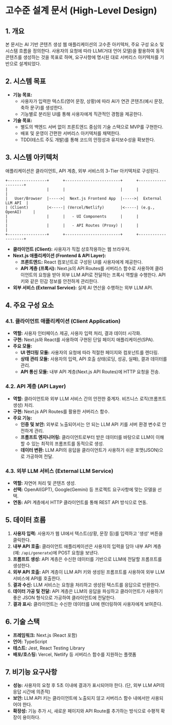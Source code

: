 # 고수준 설계 문서 (High-Level Design)

## 1. 개요
본 문서는 AI 기반 콘텐츠 생성 웹 애플리케이션의 고수준 아키텍처, 주요 구성 요소 및 시스템 흐름을 정의한다. 사용자의 요청에 따라 LLM(거대 언어 모델)을 활용하여 동적 콘텐츠를 생성하는 것을 목표로 하며, 요구사항에 명시된 대로 서버리스 아키텍처를 기반으로 설계되었다.

## 2. 시스템 목표
- **기능 목표:**
    - 사용자가 입력한 텍스트(영어 문장, 상황)에 따라 AI가 연관 콘텐츠(예시 문장, 축하 문구)를 생성한다.
    - 기능별로 분리된 UI를 통해 사용자에게 직관적인 경험을 제공한다.
- **기술 목표:**
    - 별도의 백엔드 서버 없이 프론트엔드 중심의 기술 스택으로 MVP를 구현한다.
    - 배포 및 운영이 간편한 서버리스 아키텍처를 채택한다.
    - TDD(테스트 주도 개발)를 통해 코드의 안정성과 유지보수성을 확보한다.

## 3. 시스템 아키텍처
애플리케이션은 클라이언트, API 계층, 외부 서비스의 3-Tier 아키텍처로 구성된다.

```
+-----------------+      +------------------------+      +--------------------+
|                 |      |                        |      |                    |
|   User/Browser  |----->|  Next.js Frontend App  |----->|  External LLM API  |
| (Client)        |<-----| (Vercel/Netlify)       |<-----| (e.g., OpenAI)     |
|                 |      |   - UI Components      |      |                    |
|                 |      |   - API Routes (Proxy) |      |                    |
+-----------------+      +------------------------+      +--------------------+
```

- **클라이언트 (Client):** 사용자가 직접 상호작용하는 웹 브라우저.
- **Next.js 애플리케이션 (Frontend & API Layer):**
    - **프론트엔드:** React 컴포넌트로 구성된 UI를 사용자에게 제공한다.
    - **API 계층 (프록시):** Next.js의 API Routes를 서버리스 함수로 사용하여 클라이언트의 요청을 받아 외부 LLM API로 전달하는 프록시 역할을 수행한다. API 키와 같은 민감 정보를 안전하게 관리한다.
- **외부 서비스 (External Service):** 실제 AI 연산을 수행하는 외부 LLM API.

## 4. 주요 구성 요소
### 4.1. 클라이언트 애플리케이션 (Client Application)
- **역할:** 사용자 인터페이스 제공, 사용자 입력 처리, 결과 데이터 시각화.
- **구현:** Next.js와 React를 사용하여 구현된 단일 페이지 애플리케이션(SPA).
- **주요 모듈:**
    - **UI 렌더링 모듈:** 사용자의 요청에 따라 적절한 페이지와 컴포넌트를 렌더링.
    - **상태 관리 모듈:** 사용자의 입력, API 호출 상태(로딩, 성공, 실패), 결과 데이터를 관리.
    - **API 통신 모듈:** 내부 API 계층(Next.js API Routes)에 HTTP 요청을 전송.

### 4.2. API 계층 (API Layer)
- **역할:** 클라이언트와 외부 LLM 서비스 간의 안전한 중계자. 비즈니스 로직(프롬프트 생성) 처리.
- **구현:** Next.js API Routes를 활용한 서버리스 함수.
- **주요 기능:**
    - **인증 및 보안:** 외부로 노출되어서는 안 되는 LLM API 키를 서버 환경 변수로 안전하게 관리.
    - **프롬프트 엔지니어링:** 클라이언트로부터 받은 데이터를 바탕으로 LLM이 이해할 수 있는 최적의 프롬프트를 동적으로 생성.
    - **데이터 변환:** LLM API의 응답을 클라이언트가 사용하기 쉬운 포맷(JSON)으로 가공하여 전달.

### 4.3. 외부 LLM 서비스 (External LLM Service)
- **역할:** 자연어 처리 및 콘텐츠 생성.
- **선택:** OpenAI(GPT), Google(Gemini) 등 프로젝트 요구사항에 맞는 모델을 선택.
- **연동:** API 계층에서 HTTP 클라이언트를 통해 REST API 방식으로 연동.

## 5. 데이터 흐름
1. **사용자 입력:** 사용자가 웹 UI에서 텍스트(상황, 문장 등)를 입력하고 '생성' 버튼을 클릭한다.
2. **내부 API 호출:** 클라이언트 애플리케이션은 사용자의 입력을 담아 내부 API 계층(예: `/api/generate`)에 POST 요청을 보낸다.
3. **프롬프트 생성:** API 계층은 수신한 데이터를 기반으로 LLM에 전달할 프롬프트를 생성한다.
4. **외부 API 호출:** API 계층이 LLM API 키와 생성된 프롬프트를 사용하여 외부 LLM 서비스에 API를 호출한다.
5. **결과 수신:** LLM 서비스는 요청을 처리하고 생성된 텍스트를 응답으로 반환한다.
6. **데이터 가공 및 전달:** API 계층은 LLM의 응답을 파싱하고 클라이언트가 사용하기 좋은 JSON 형식으로 가공하여 클라이언트에 전달한다.
7. **결과 표시:** 클라이언트는 수신한 데이터를 UI에 렌더링하여 사용자에게 보여준다.

## 6. 기술 스택
- **프레임워크:** Next.js (React 포함)
- **언어:** TypeScript
- **테스트:** Jest, React Testing Library
- **배포/호스팅:** Vercel, Netlify 등 서버리스 함수를 지원하는 플랫폼

## 7. 비기능 요구사항
- **성능:** 사용자의 요청 후 5초 이내에 결과가 표시되어야 한다. (단, 외부 LLM API의 응답 시간에 의존적)
- **보안:** LLM API 키는 클라이언트에 노출되지 않고 서버리스 함수 내에서만 사용되어야 한다.
- **확장성:** 기능 추가 시, 새로운 페이지와 API Route를 추가하는 방식으로 수평적 확장이 용이하다.
